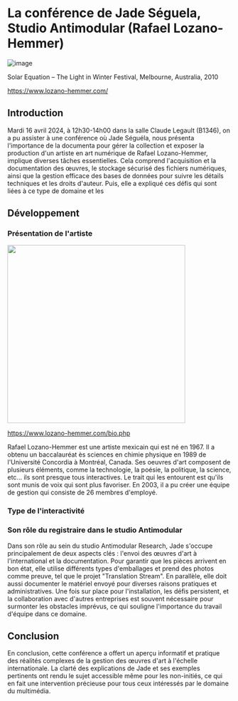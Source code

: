 # La conférence de Jade Séguela, Studio Antimodular (Rafael Lozano-Hemmer)
![image](https://github.com/MeenaAtai/H24_V11_inspirations_ATAI/assets/143361141/4ec9b9f4-2e6a-466d-9fef-6f7bf9366d8c)

Solar Equation – The Light in Winter Festival, Melbourne, Australia, 2010 

https://www.lozano-hemmer.com/

## Introduction
Mardi 16 avril 2024, à 12h30-14h00 dans la salle Claude Legault (B1346), on a pu assister à une conférence où Jade Séguéla, nous présenta l'importance de la documenta pour gérer la collection et exposer la production d'un artiste en art numérique de Rafael Lozano-Hemmer, implique diverses tâches essentielles. Cela comprend l'acquisition et la documentation des œuvres, le stockage sécurisé des fichiers numériques, ainsi que la gestion efficace des bases de données pour suivre les détails techniques et les droits d'auteur. Puis, elle a expliqué ces défis qui sont liées à ce type de domaine et les 

## Développement

### Présentation de l'artiste

<img src="https://github.com/MeenaAtai/H24_V11_inspirations_ATAI/assets/143361141/0ed2aefc-81b9-4d22-9343-22fbb4b6bdd7" width="400px">

https://www.lozano-hemmer.com/bio.php

Rafael Lozano-Hemmer est une artiste mexicain qui est né en 1967. Il a obtenu un baccalauréat ès sciences en chimie physique en 1989 de l'Université Concordia à Montréal, Canada. Ses oeuvres d'art composent de plusieurs éléments, comme la technologie, la poésie, la politique, la science, etc... ils sont presque tous interactives. Le trait qui les entourent est qu'ils sont munis de voix qui sont plus favoriser. En 2003, il a pu créer une équipe de gestion qui consiste de 26 membres d'employé. 

### Type de l'interactivité

### Son rôle du registraire dans le studio Antimodular
Dans son rôle au sein du studio Antimodular Research, Jade s'occupe principalement de deux aspects clés : l'envoi des œuvres d'art à l'international et la documentation. Pour garantir que les pièces arrivent en bon état, elle utilise différents types d'emballages et prend des photos comme preuve, tel que le projet "Translation Stream". En parallèle, elle doit aussi documenter le matériel envoyé pour diverses raisons pratiques et administratives. Une fois sur place pour l'installation, les défis persistent, et la collaboration avec d'autres entreprises est souvent nécessaire pour surmonter les obstacles imprévus, ce qui souligne l'importance du travail d'équipe dans ce domaine.

## Conclusion
En conclusion, cette conférence a offert un aperçu informatif et pratique des réalités complexes de la gestion des œuvres d'art à l'échelle internationale. La clarté des explications de Jade et ses exemples pertinents ont rendu le sujet accessible même pour les non-initiés, ce qui en fait une intervention précieuse pour tous ceux intéressés par le domaine du multimédia.
